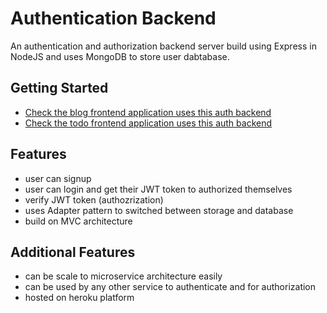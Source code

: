 # Authentication Backend

An authentication and authorization backend server build using Express in NodeJS and uses MongoDB to store user dabtabase.

## Getting Started

- [Check the blog frontend application uses this auth backend](https://github.com/ialtafshaikh/blog-frontend)
- [Check the todo frontend application uses this auth backend](https://github.com/ialtafshaikh/todo-app-frontend)

## Features

- user can signup
- user can login and get their JWT token to authorized themselves
- verify JWT token (authozrization)
- uses Adapter pattern to switched between storage and database
- build on MVC architecture


## Additional Features

- can be scale to microservice architecture easily
- can be used by any other service to authenticate and for authorization
- hosted on heroku platform

